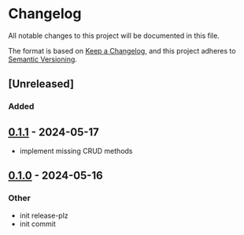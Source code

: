 # Changelog

All notable changes to this project will be documented in this file.

The format is based on [Keep a Changelog](https://keepachangelog.com/en/1.0.0/),
and this project adheres to [Semantic Versioning](https://semver.org/spec/v2.0.0.html).

## [Unreleased]

### Added

## [0.1.1](https://github.com/samkeen/vec-embed-store/compare/v0.1.0...v0.1.1) - 2024-05-17

- implement missing CRUD methods

## [0.1.0](https://github.com/samkeen/vec-embed-store/releases/tag/v0.1.0) - 2024-05-16

### Other

- init release-plz
- init commit
